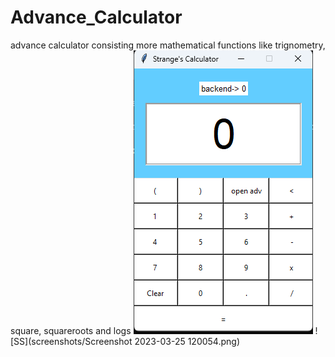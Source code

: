 # Advance_Calculator
advance calculator consisting more mathematical functions like trignometry, square, squareroots and logs
![Screenshot](https://github.com/Strangedip/Advance_Calculator/blob/main/screenshots/Screenshot%202023-03-25%20120017.png)
![SS](screenshots/Screenshot 2023-03-25 120054.png)
